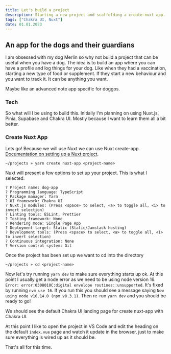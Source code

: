 ```yaml
---
title: Let's build a project
description: Starting a new project and scaffolding a create-nuxt app.
tags: ["Chakra UI, Nuxt"]
date: 01.01.2023
---
```


## An app for the dogs and their guardians

I am obsessed with my dog Merlin so why not build a project that can be useful when you have a dog. The idea is to build an app where you can have a profile and log things for your dog. Like when they had a vaccination, starting a new type of food or supplement. If they start a new behaviour and you want to track it. It can be anything you want.

Maybe like an advanced note app specific for doggos.

### Tech

So what will I be using to build this. Initially I'm planning on using Nuxt.js, Pinia, Supabase and Chakra UI. Mostly because I want to learn them all a bit better.

### Create Nuxt App

Lets go! Because we will use Nuxt we can use Nuxt create-app. [Documentation on setting up a Nuxt project](https://nuxtjs.org/docs/get-started/installation).

```shell
~/projects » yarn create nuxt-app <project-name>
```

Nuxt will present a few options to set up your project. This is what I selected.

```shell
? Project name: dog-app
? Programming language: TypeScript
? Package manager: Yarn
? UI framework: Chakra UI
? Nuxt.js modules: (Press <space> to select, <a> to toggle all, <i> to invert selection)
? Linting tools: ESLint, Prettier
? Testing framework: None
? Rendering mode: Single Page App
? Deployment target: Static (Static/Jamstack hosting)
? Development tools: (Press <space> to select, <a> to toggle all, <i> to invert selection)
? Continuous integration: None
? Version control system: Git
```

Once the project has been set up we want to cd into the directory

```shell
~/projects » cd <project-name>
```

Now let's try running `yarn dev` to make sure everything starts up ok. At this point I usually get a node error as we need to be using node version 16. `Error: error:0308010C:digital envelope routines::unsupported`. It's fixed by running `nvm use 16`. If you run this you should see a message saying `Now using node v16.14.0 (npm v8.3.1)`. Then re-run `yarn dev` and you should be ready to go!

We should see the default Chakra UI landing page for create nuxt-app with Chakra UI.

At this point I like to open the project in VS Code and edit the heading on the default `index.vue` page and watch it update in the browser, just to make sure everything is wired up as it should be.

That's all for this time.
